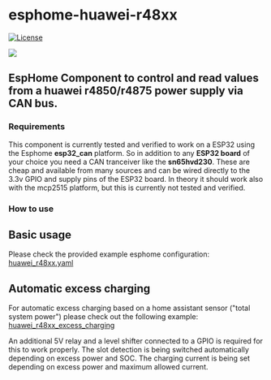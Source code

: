 # esphome-huawei-r48xx

[![License][license-shield]](LICENSE)


<a href="https://www.buymeacoffee.com/mbsoftware"><img src="https://img.buymeacoffee.com/button-api/?text=Buy me a coffee&emoji=&slug=mbsoftware&button_colour=FFDD00&font_colour=000000&font_family=Cookie&outline_colour=000000&coffee_colour=ffffff" /></a>

## EspHome Component to control and read values from a huawei r4850/r4875 power supply via CAN bus.

### Requirements
This component is currently tested and verified to work on a ESP32 using the Esphome **esp32_can** platform. So in addition to any **ESP32 board** of your choice you need a CAN tranceiver like the **sn65hvd230**. These are cheap and available from many sources and can be wired directly to the 3.3v GPIO and supply pins of the ESP32 board.
In theory it should work also with the mcp2515 platform, but this is currently not tested and verified.

### How to use

## Basic usage
Please check the provided example esphome configuration:
[huawei_r48xx.yaml](huawei_r48xx.yaml)

## Automatic excess charging

For automatic excess charging based on a home assistant sensor ("total system power") please check out the following example:
[huawei_r48xx_excess_charging](huawei_r48xx_excess_charging.yaml)

An additional 5V relay and a level shifter connected to a GPIO is required for this to work properly. The slot detection is being switched automatically depending on excess power and SOC. The charging current is being set depending on excess power and maximum allowed current.

[license-shield]: https://img.shields.io/github/license/mb-software/homeassistant-powerbrain.svg?style=for-the-badge
